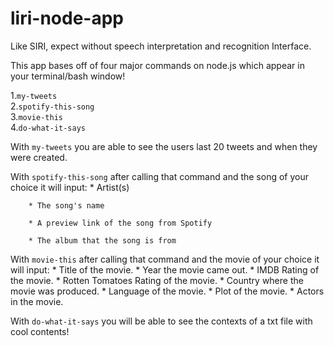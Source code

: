 # liri-node-app
Like SIRI, expect without speech interpretation and recognition Interface. 

This app bases off of four major commands on node.js which appear in your terminal/bash window!

1.`my-tweets`
<br>
2.`spotify-this-song`
<br>
3.`movie-this`
<br>
4.`do-what-it-says`
<br>

With `my-tweets` you are able to see the users last 20 tweets and when they were created.

With `spotify-this-song` after calling that command and the song of your choice it will input: 
 		* Artist(s)
     
 		* The song's name
     
 		* A preview link of the song from Spotify
     
 		* The album that the song is from

With `movie-this` after calling that command and the movie of your choice it will input: 
	   * Title of the movie.
       * Year the movie came out.
       * IMDB Rating of the movie.
       * Rotten Tomatoes Rating of the movie.
       * Country where the movie was produced.
       * Language of the movie.
       * Plot of the movie.
       * Actors in the movie.

With `do-what-it-says` you will be able to see the contexts of a txt file with cool contents!